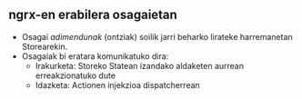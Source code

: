 ## ngrx-en erabilera osagaietan

- Osagai *adimendunak* (ontziak) soilik jarri beharko lirateke harremanetan Storearekin.
- Osagaiak bi eratara komunikatuko dira:
    - Irakurketa: Storeko Statean izandako aldaketen aurrean erreakzionatuko dute
    - Idazketa: Actionen injekzioa dispatcherrean

